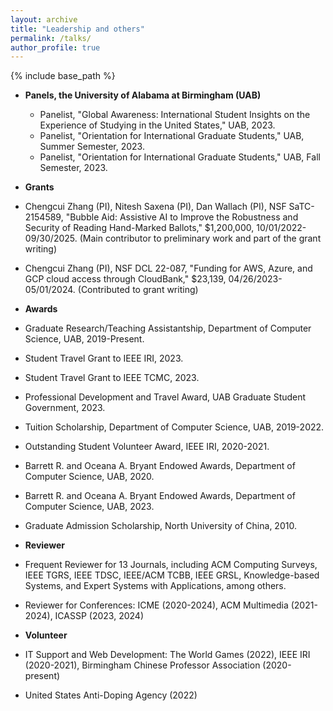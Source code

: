 ```yaml
---
layout: archive
title: "Leadership and others"
permalink: /talks/
author_profile: true
---
```


{% include base_path %}

* **Panels, the University of Alabama at Birmingham (UAB)**
  * Panelist, "Global Awareness: International Student Insights on the Experience of Studying in the United States," UAB, 2023. 
  * Panelist, "Orientation for International Graduate Students," UAB, Summer Semester, 2023.
  * Panelist, "Orientation for International Graduate Students," UAB, Fall Semester, 2023.


* **Grants**
<!-- ====== -->


  * Chengcui Zhang (PI), Nitesh Saxena (PI), Dan Wallach (PI), NSF SaTC-2154589, "Bubble Aid: Assistive AI to Improve the Robustness and Security of Reading Hand-Marked Ballots," $1,200,000, 10/01/2022-09/30/2025. (Main contributor to preliminary work and part of the grant writing)

  * Chengcui Zhang (PI), NSF DCL 22-087, "Funding for AWS, Azure, and GCP cloud access through CloudBank," $23,139, 04/26/2023-05/01/2024. (Contributed to grant writing)


* **Awards**
<!-- ====== -->

  * Graduate Research/Teaching Assistantship, Department of Computer Science, UAB, 2019-Present.

  * Student Travel Grant to IEEE IRI, 2023.

  * Student Travel Grant to IEEE TCMC, 2023.

  * Professional Development and Travel Award, UAB Graduate Student Government, 2023.

  * Tuition Scholarship, Department of Computer Science, UAB, 2019-2022.

  * Outstanding Student Volunteer Award, IEEE IRI, 2020-2021.

  * Barrett R. and Oceana A. Bryant Endowed Awards, Department of Computer Science, UAB, 2020.

  * Barrett R. and Oceana A. Bryant Endowed Awards, Department of Computer Science, UAB, 2023.

  * Graduate Admission Scholarship, North University of China, 2010.


* **Reviewer**
<!-- ====== -->

  * Frequent Reviewer for 13 Journals, including ACM Computing Surveys, IEEE TGRS, IEEE TDSC, IEEE/ACM TCBB, IEEE GRSL, Knowledge-based Systems, and Expert Systems with Applications, among others.

  * Reviewer for Conferences: ICME (2020-2024), ACM Multimedia (2021-2024), ICASSP (2023, 2024)

* **Volunteer**
<!-- ====== -->

  * IT Support and Web Development: The World Games (2022), IEEE IRI (2020-2021), Birmingham Chinese Professor Association (2020-present)

  * United States Anti-Doping Agency (2022)


